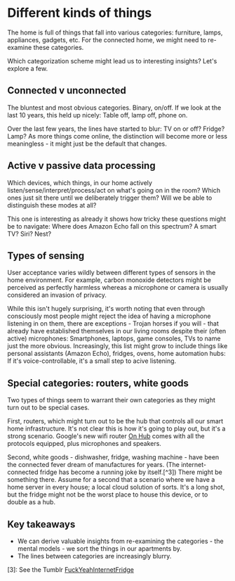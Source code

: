 # Different kinds of things

The home is full of things that fall into various categories: furniture, lamps, appliances, gadgets, etc. For the connected home, we might need to re-examine these categories. 

Which categorization scheme might lead us to interesting insights? Let's explore a few.

## Connected v unconnected

The bluntest and most obvious categories. Binary, on/off. If we look at the last 10 years, this held up nicely: Table off, lamp off, phone on.

Over the last few years, the lines have started to blur: TV on or off? Fridge? Lamp? As more things come online, the distinction will become more or less meaningless - it might just be the default that changes.

## Active v passive data processing

Which devices, which things, in our home actively listen/sense/interpret/process/act on what's going on in the room? Which ones just sit there until we deliberately trigger them? Will we be able to distinguish these modes at all?

This one is interesting as already it shows how tricky these questions might be to navigate: Where does Amazon Echo fall on this spectrum? A smart TV? Siri? Nest?

## Types of sensing

User acceptance varies wildly between different types of sensors in the home environment. For example, carbon monoxide detectors might be perceived as perfectly harmless whereas a microphone or camera is usually considered an invasion of privacy.

While this isn't hugely surprising, it's worth noting that even through consciously most people might reject the idea of having a microphone listening in on them, there are exceptions - Trojan horses if you will - that already have established themselves in our living rooms despite their (often active) microphones: Smartphones, laptops, game consoles, TVs to name just the more obvious. Increasingly, this list might grow to include things like personal assistants (Amazon Echo), fridges, ovens, home automation hubs: If it's voice-controllable, it's a small step to acive listening.

## Special categories: routers, white goods

Two types of things seem to warrant their own  categories as they might turn out to be special cases.

First, routers, which might turn out to be the hub that controls all our smart home infrastructure. It's not clear this is how it's going to play out, but it's a strong scenario. Google's new wifi router [On Hub](https://on.google.com/hub/) comes with all the protocols equipped, plus microphones and speakers.

Second, white goods - dishwasher, fridge, washing machine - have been the connected fever dream of manufactures for years. (The internet-connected fridge has become a running joke by itself.[^3]) There might be something there. Assume for a second that a scenario where we have a home server in every house; a local cloud solution of sorts. It's a long shot, but the fridge might not be the worst place to house this device, or to double as a hub. 

## Key takeaways

- We can derive valuable insights from re-examining the categories - the mental models - we sort the things in our apartments by.
- The lines between categories are increasingly blurry.

[3]: See the Tumblr [FuckYeahInternetFridge](http://fuckyeahinternetfridge.tumblr.com/)

